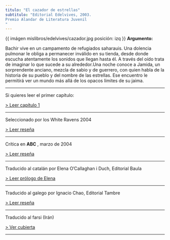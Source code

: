 ```yaml
---
titulo: "El cazador de estrellas"
subtitulo: "Editorial Edelvives, 2003.Premio Alandar de Literatura Juvenil"
---
```

{{ imágen mislibros/edelvives/cazador.jpg posición: izq }} **Argumento:**

Bachir vive en un campamento de refugiados saharauis. Una dolencia pulmonar
le obliga a permanecer inválido en su tienda, desde donde escucha atentamente
los sonidos que llegan hasta él. A través del oído trata de imaginar lo que
sucede a su alrededor.Una noche conoce a Jamida, un sorprendente anciano,
mezcla de sabio y de guerrero, con quien habla de la historia de su pueblo y
del nombre de las estrellas. Ese encuentro le permitirá ver un mundo más allá
de los opacos límites de su jaima.

* * *

Si quieres leer el primer capítulo:

[> Leer capítulo 1](/paraleer/cazador-capitulo1)

* * *

Seleccionado por los White Ravens 2004

[> Leer reseña](/paraleer/cazador-ravens)

* * *

Crítica en **ABC** , marzo de 2004

[> Leer reseña](/paraleer/cazador-abc)

* * *

Traducido al catalán por Elena O’Callaghan i Duch, Editorial Baula

[> Leer prólogo de Elena](/paraleer/cazador-elenaoc)

* * *

Traducido al galego por Ignacio Chao, Editorial Tambre

[> Leer reseña](/paraleer/cazador-galego)

* * *

Traducido al farsi (Irán)

[> Ver cubierta](/paraleer/cazador-persa)

* * *
